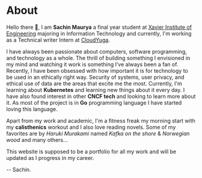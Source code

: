 # About

Hello there 👋, I am **Sachin Maurya** a final year student at [Xavier Institute of Engineering](https://www.xavier.ac.in/) majoring in Information Technology and currently, I'm working as a Technical writer Intern at [CloudYuga](https://cloudyuga.guru/explore).

I have always been passionate about computers, software programming, and technology as a whole. The thrill of building something I envisioned in my mind and watching it work is something I’ve always been a fan of. Recently, I have been obsessed with how important it is for technology to be used in an ethically right way. Security of systems, user privacy, and ethical use of data are the areas that excite me the most. Currently, I'm learning about **Kubernetes** and learning new things about it every day. I have also found interest in other **CNCF tech**  and looking to learn more about it. As most of the project is in **Go** programming language I have started loving this language.

Apart from my work and academic, I'm a fitness freak my morning start with my **calisthenics** workout and I also love reading novels. Some of my favorites are by *Haruki Murakami* named *Kafka on the shore* & *Norwegian wood* and many others...

This website is supposed to be a portfolio for all my work and will be updated as I progress in my career.

-- Sachin.